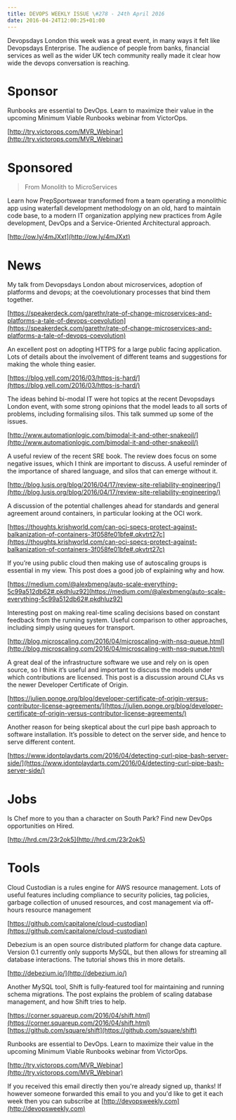 ```yaml
---
title: DEVOPS WEEKLY ISSUE \#278 - 24th April 2016 
date: 2016-04-24T12:00:25+01:00
---
```


Devopsdays London this week was a great event, in many ways it felt like Devopsdays Enterprise. The audience of people from banks, financial services as well as the wider UK tech community really made it clear how wide the devops conversation is reaching.


Sponsor
======

Runbooks are essential to DevOps. Learn to maximize their value in the upcoming Minimum Viable Runbooks webinar from VictorOps.

[http://try.victorops.com/MVR_Webinar](http://try.victorops.com/MVR_Webinar)


Sponsored
========

>From Monolith to MicroServices

Learn how PrepSportswear transformed from a team operating a monolithic app using waterfall development methodology on an old, hard to maintain code base, to a modern IT organization applying new practices from Agile development, DevOps and a Service-Oriented Architectural approach.

[http://ow.ly/4mJXxt](http://ow.ly/4mJXxt)


News
====

My talk from Devopsdays London about microservices, adoption of platforms and devops; at the coevolutionary processes that bind them together.

[https://speakerdeck.com/garethr/rate-of-change-microservices-and-platforms-a-tale-of-devops-coevolution](https://speakerdeck.com/garethr/rate-of-change-microservices-and-platforms-a-tale-of-devops-coevolution)


An excellent post on adopting HTTPS for a large public facing application. Lots of details about the involvement of different teams and suggestions for making the whole thing easier.

[https://blog.yell.com/2016/03/https-is-hard/](https://blog.yell.com/2016/03/https-is-hard/)


The ideas behind bi-modal IT were hot topics at the recent Devopsdays London event, with some strong opinions that the model leads to all sorts of problems, including formalising silos. This talk summed up some of the issues.

[http://www.automationlogic.com/bimodal-it-and-other-snakeoil/](http://www.automationlogic.com/bimodal-it-and-other-snakeoil/)


A useful review of the recent SRE book. The review does focus on some negative issues, which I think are important to discuss. A useful reminder of the importance of shared language, and silos that can emerge without it.

[http://blog.lusis.org/blog/2016/04/17/review-site-reliability-engineering/](http://blog.lusis.org/blog/2016/04/17/review-site-reliability-engineering/)


A discussion of the potential challenges ahead for standards and general agreement around containers, in particular looking at the OCI work.

[https://thoughts.krishworld.com/can-oci-specs-protect-against-balkanization-of-containers-3f058fe01bfe#.qkvtrt27c](https://thoughts.krishworld.com/can-oci-specs-protect-against-balkanization-of-containers-3f058fe01bfe#.qkvtrt27c)


If you’re using public cloud then making use of autoscaling groups is essential in my view. This post does a good job of explaining why and how.

[https://medium.com/@alexbmeng/auto-scale-everything-5c99a512db62#.pkdhluz92](https://medium.com/@alexbmeng/auto-scale-everything-5c99a512db62#.pkdhluz92)


Interesting post on making real-time scaling decisions based on constant feedback from the running system. Useful comparison to other approaches, including simply using queues for transport.

[http://blog.microscaling.com/2016/04/microscaling-with-nsq-queue.html](http://blog.microscaling.com/2016/04/microscaling-with-nsq-queue.html)


A great deal of the infrastructure software we use and rely on is open source, so I think it’s useful and important to discuss the models under which contributions are licensed. This post is a discussion around CLAs vs the newer Developer Certificate of Origin.

[https://julien.ponge.org/blog/developer-certificate-of-origin-versus-contributor-license-agreements/](https://julien.ponge.org/blog/developer-certificate-of-origin-versus-contributor-license-agreements/)


Another reason for being skeptical about the curl pipe bash approach to software installation. It’s possible to detect on the server side, and hence to serve different content.

[https://www.idontplaydarts.com/2016/04/detecting-curl-pipe-bash-server-side/](https://www.idontplaydarts.com/2016/04/detecting-curl-pipe-bash-server-side/)


Jobs
====

Is Chef more to you than a character on South Park? Find new DevOps opportunities on Hired.

[http://hrd.cm/23r2ok5](http://hrd.cm/23r2ok5)


Tools
=====

Cloud Custodian is a rules engine for AWS resource management. Lots of useful features including compliance to security policies, tag policies, garbage collection of unused resources, and cost management via off-hours resource management

[https://github.com/capitalone/cloud-custodian](https://github.com/capitalone/cloud-custodian)


Debezium is an open source distributed platform for change data capture. Version 0.1 currently only supports MySQL, but then allows for streaming all database interactions. The tutorial shows this in more details.

[http://debezium.io/](http://debezium.io/)


Another MySQL tool, Shift is fully-featured tool for maintaining and running schema migrations. The post explains the problem of scaling database management, and how Shift tries to help.

[https://corner.squareup.com/2016/04/shift.html](https://corner.squareup.com/2016/04/shift.html)
[https://github.com/square/shift](https://github.com/square/shift)


Runbooks are essential to DevOps. Learn to maximize their value in the upcoming Minimum Viable Runbooks webinar from VictorOps.

[http://try.victorops.com/MVR_Webinar](http://try.victorops.com/MVR_Webinar)


If you received this email directly then you're already signed up, thanks! If however someone forwarded this email to you and you'd like to get it each week then you can subscribe at [http://devopsweekly.com](http://devopsweekly.com)

